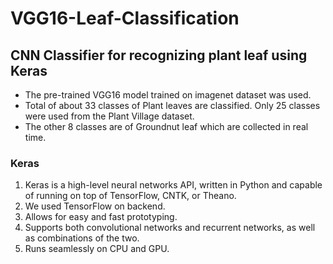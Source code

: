 # VGG16-Leaf-Classification
## CNN Classifier for recognizing plant leaf using Keras

- The pre-trained VGG16 model trained on imagenet dataset was used.
- Total of about 33 classes of Plant leaves are classified. Only 25 classes were used from the Plant Village dataset. 
- The other 8 classes are of Groundnut leaf which are collected in real time.

### Keras
1. Keras is a high-level neural networks API, written in Python and capable of running on top of TensorFlow, CNTK, or Theano.
2. We used TensorFlow on backend.
3. Allows for easy and fast prototyping.
4. Supports both convolutional networks and recurrent networks, as well as combinations of the two.
5. Runs seamlessly on CPU and GPU.
